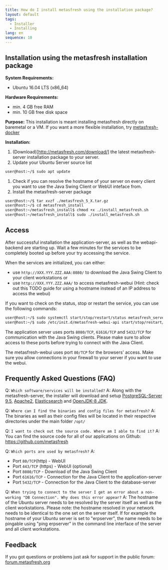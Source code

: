 ```yaml
---
title: How do I install metasfresh using the installation package?
layout: default
tags:
  - Installer
  - Installing
lang: en
sequence: 10
---
```


## Installation using the metasfresh installation package

**System Requirements:**
* Ubuntu 16.04 LTS (x86_64)

**Hardware Requirements:**
* min. 4 GB free RAM
* min. 10 GB free disk space

**Purpose:**
This installation is meant installing metasfresh directly on baremetal or a VM.
If you want a more flexible installation, try [metasfresh-docker](How_do_I_setup_the_metasfresh_stack_using_Docker)

**Installation:**
1. (Download)[http://metasfresh.com/download/] the latest metasfresh-server installation package to your server.
1. Update your Ubuntu Server source list
```bash
user@host:~/$ sudo apt update
```
1. Check if you can resolve the hostname of your server on every client you want to use the Java Swing Client or WebUI inteface from.
1. Install the metasfresh-server package

```bash
user@host:~/$ tar xvzf ./metasfresh_5_X.tar.gz
user@host:~/$ cd metasfresh_install
user@host:~/metasfresh_install$ chmod +x ./install_metasfresh.sh
user@host:~/metasfresh_install$ sudo ./install_metasfresh.sh
```

## Access

After successful installation the application-server, as well as the webapi-backend are starting up. Wait a few minutes for the services to be completely booted up before your try accessing the service.

When the services are initialized, you can either:
* use `http://XXX.YYY.ZZZ.AAA:8080/` to download the Java Swing Client to your client workstations
or
* use `http://XXX.YYY.ZZZ.AAA/` to access metasfresh-webui (Hint: check out this TODO guide for using a hostname instead of an IP address to access the webui)

If you want to check on the status, stop or restart the service, you can use the following commands:
```bash
user@host:~/$ sudo systemctl start/stop/restart/status metasfresh_server.service
user@host:~/$ sudo /etc/init.d/metasfresh-webui-api start/stop/restart/status
```

The application server uses ports `8080/TCP`, `61616/TCP` and `5432/TCP` for communication with the Java Swing clients. Please make sure to allow access to these ports before trying to connect with the Java Client.

The metasfresh-webui uses port `80/TCP` for the browsers' access. Make sure you allow connections in your firewall to your server if you want to use the webui.

## Frequently Asked Questions (FAQ)
Q: `Which software/services will be installed?`
A: Along with the metasfresh-server, the installer will download and setup [PostgreSQL-Server 9.5](https://www.postgresql.org/), [Apache2](https://httpd.apache.org/), [Elasticsearch](https://www.elastic.co/) and [OpenJDK-8 JDK](http://openjdk.java.net/projects/jdk8/).

Q: `Where can I find the binaries and config files for metasfresh?`
A: The binaries as well as their config files will be located in their respective directories under the main folder `/opt/`

Q: `I want to check out the source code. Where am I able to find it?`
A: You can find the source code for all of our applications on Github: https://github.com/metasfresh

Q: `Which ports are used by metasfresh?`
A:
* Port `80/TCP`(http) - WebUI
* Port `443/TCP` (https) - WebUI (optional)
* Port `8080/TCP` - Download of the Java Swing Client
* Port `61616/TCP` - Connection for the Java Client to the application-server
* Port `5432/TCP` - Connection for the Java Client to the database-server

Q: `When trying to connect to the server I get an error about a non-working "DB Connection". Why does this error appear?`
A: The hostname of the Ubuntu server needs to be resolved by the server itself as well as the client workstations.
Please note: the hostname resolved in your network needs to be identical to the one set on the server itself.
If for example the hostname of your Ubuntu server is set to "erpserver", the name needs to be pingable using "ping erpserver" in the command line interface of the server and all client workstations.


## Feedback

If you got questions or problems just ask for support in the public forum: [forum.metasfresh.org](http://forum.metasfresh.org)
